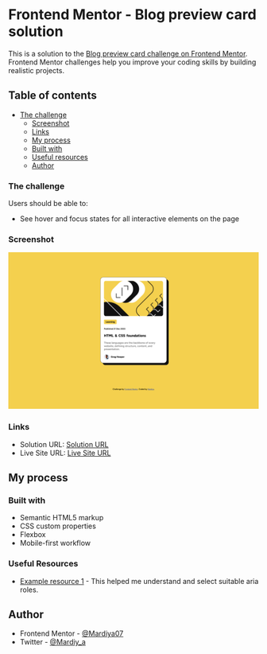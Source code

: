 # Frontend Mentor - Blog preview card solution

This is a solution to the [Blog preview card challenge on Frontend Mentor](https://www.frontendmentor.io/challenges/blog-preview-card-ckPaj01IcS). Frontend Mentor challenges help you improve your coding skills by building realistic projects.

## Table of contents

- [The challenge](#the-challenge)
  - [Screenshot](#screenshot)
  - [Links](#links)
  - [My process](#my-process)
  - [Built with](#built-with)
  - [Useful resources](#useful-resources)
  - [Author](#author)

### The challenge

Users should be able to:

- See hover and focus states for all interactive elements on the page

### Screenshot

![Screenshot](./design/DesktopView-Screenshot.png)

### Links

- Solution URL: [Solution URL](https://github.com/Mardiya07/FEM-blog-preview-card)
- Live Site URL: [Live Site URL](https://your-live-site-url.com)

## My process

### Built with

- Semantic HTML5 markup
- CSS custom properties
- Flexbox
- Mobile-first workflow

### Useful Resources

- [Example resource 1](https://developer.mozilla.org/en-US/docs/Web/Accessibility/ARIA/Roles/contentinfo_role) - This helped me understand and select suitable aria roles.

## Author

- Frontend Mentor - [@Mardiya07](https://www.frontendmentor.io/profile/Mardiya07)
- Twitter - [@Mardiy_a](https://www.twitter.com/Mardiy_a)
